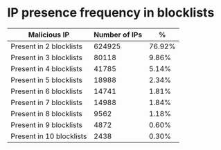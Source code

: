# IP presence frequency in blocklists
| Malicious IP | Number of IPs | % |
|----|----|----|
| Present in 2 blocklists | 624925 | 76.92% |
| Present in 3 blocklists | 80118 | 9.86% |
| Present in 4 blocklists | 41785 | 5.14% |
| Present in 5 blocklists | 18988 | 2.34% |
| Present in 6 blocklists | 14741 | 1.81% |
| Present in 7 blocklists | 14988 | 1.84% |
| Present in 8 blocklists | 9562 | 1.18% |
| Present in 9 blocklists | 4872 | 0.60% |
| Present in 10 blocklists | 2438 | 0.30% |
